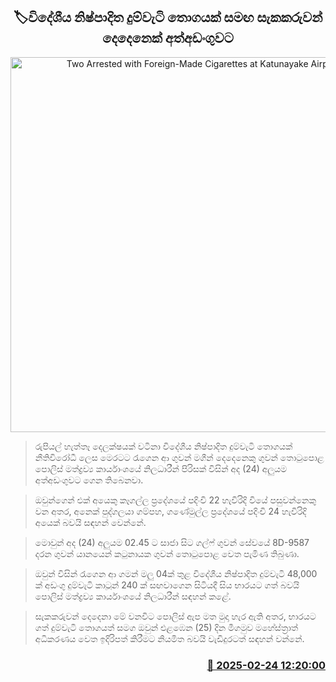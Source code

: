 <p align='center'><b><h2 align='center' title='Two Arrested with Foreign-Made Cigarettes at Katunayake Airport'>🏷විදේශීය නිෂ්පාදිත දුම්වැටි තොගයක් සමඟ සැකකරුවන් දෙදෙනෙක් අත්අඩංගුවට </h2></b></p>
<p align='center'><img src='https://helakuru.sgp1.cdn.digitaloceanspaces.com/esana/images/lib/cigarette-arrest-nfd.jpg' width='600' alt='Two Arrested with Foreign-Made Cigarettes at Katunayake Airport'></p>

> රුපියල් හැත්තෑ දෙලක්ෂයක් වටිනා විදේශීය නිෂ්පාදිත දුම්වැටි තොගයක් නීතිවිරෝධී ලෙස මෙරටට රැගෙන ආ ගුවන් මගීන් දෙදෙනෙකු ගුවන් තොටුපොළ පොලිස් මත්ද්‍රව්‍ය කාර්යාංශයේ නිලධාරීන් පිරිසක් විසින් අද (24) අලුයම අත්අඩංගුවට ගෙන තිබෙනවා.

> ඔවුන්ගෙන් එක් අයෙකු කෑගල්ල ප්‍රදේශයේ පදිංචි 22 හැවිරිදි වියේ පසුවන්නෙකු වන අතර, අනෙක් පුද්ගලයා ගම්පහ, ගණේමුල්ල ප්‍රදේශයේ පදිංචි 24 හැවිරිදි අයෙක් බවයි සඳහන් වෙන්නේ.

> මොවුන් අද (24) අලුයම 02.45 ට සාජා සිට ගල්ෆ් ගුවන් සේවයේ 8D-9587 දරන ගුවන් යානයෙන් කටුනායක ගුවන් තොටුපොළ වෙත පැමිණ තිබුණා.

> ඔවුන් විසින් රැගෙන ආ ගමන් මලු 04ක් තුළ විදේශීය නිෂ්පාදිත දුම්වැටි 48,000 ක් අඩංගු දුම්වැටි කාටූන් 240 ක් සඟවාගෙන සිටියදී සිය භාරයට ගත් බවයි පොලිස් මත්ද්‍රව්‍ය කාර්යාංශයේ නිලධාරීන් සඳහන් කළේ.

> සැකකරුවන් දෙදෙනා මේ වනවිට පොලිස් ඇප මත මුදා හැර ඇති අතර, භාරයට ගත් දුම්වැටි තොගයත් සමග ඔවුන් එළඹෙන (25) දින මීගමුව මහේස්ත්‍රාත් අධිකරණය වෙත ඉදිරිපත් කිරීමට නියමිත බවයි වැඩිදුරටත් සඳහන් වන්නේ.



<h3 align='right'><a href='https://www.helakuru.lk/esana/p/107754/'>📅 2025-02-24 12:20:00</a></h3>

